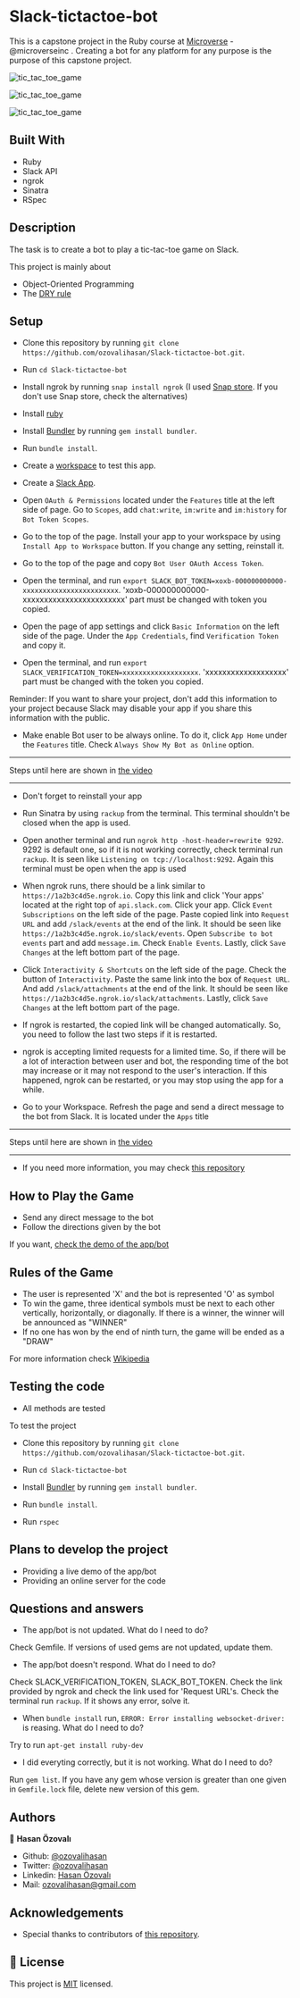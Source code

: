 # Slack-tictactoe-bot

This is a capstone project in the Ruby course at [Microverse](https://www.microverse.org/) - @microverseinc . Creating a bot for any platform for any purpose is the purpose of this capstone project.

![tic_tac_toe_game](./assets/screenshot1.png)

![tic_tac_toe_game](./assets/screenshot2.png)

![tic_tac_toe_game](./assets/screenshot3.png)

## Built With

- Ruby
- Slack API
- ngrok
- Sinatra
- RSpec

## Description

The task is to create a bot to play a tic-tac-toe game on Slack.

This project is mainly about

- Object-Oriented Programming
- The [DRY rule](https://en.wikipedia.org/wiki/Don%27t_repeat_yourself)

## Setup

- Clone this repository by running `git clone https://github.com/ozovalihasan/Slack-tictactoe-bot.git`.

- Run `cd Slack-tictactoe-bot`

- Install ngrok by running `snap install ngrok` (I used [Snap store](https://snapcraft.io/ngrok). If you don't use Snap store, check the alternatives)

- Install [ruby](https://ruby-doc.org/downloads/)

- Install [Bundler](https://github.com/rubygems/bundler) by running `gem install bundler`.

- Run `bundle install`.

- Create a [workspace](https://slack.com/get-started#/create) to test this app.

- Create a [Slack App](https://api.slack.com/start).

- Open `OAuth & Permissions` located under the `Features` title at the left side of page. Go to `Scopes`, add `chat:write`, `im:write` and `im:history` for `Bot Token Scopes`.
- Go to the top of the page. Install your app to your workspace by using `Install App to Workspace` button. If you change any setting, reinstall it.

- Go to the top of the page and copy `Bot User OAuth Access Token`.

- Open the terminal, and run `export SLACK_BOT_TOKEN=xoxb-000000000000-xxxxxxxxxxxxxxxxxxxxxxxx`. 'xoxb-000000000000-xxxxxxxxxxxxxxxxxxxxxxxx' part must be changed with token you copied.

- Open the page of app settings and click `Basic Information` on the left side of the page. Under the `App Credentials`, find `Verification Token` and copy it.

- Open the terminal, and run `export SLACK_VERIFICATION_TOKEN=xxxxxxxxxxxxxxxxxxx`. 'xxxxxxxxxxxxxxxxxxx' part must be changed with the token you copied.

Reminder: If you want to share your project, don't add this information to your project because Slack may disable your app if you share this information with the public.

- Make enable Bot user to be always online. To do it, click `App Home` under the `Features` title. Check `Always Show My Bot as Online` option.

---

Steps until here are shown in [the video](https://www.loom.com/share/411ca989c06c4bf189c743cc013af810s)

---

- Don't forget to reinstall your app

- Run Sinatra by using `rackup` from the terminal. This terminal shouldn't be closed when the app is used.

- Open another terminal and run `ngrok http -host-header=rewrite 9292`. 9292 is default one, so if it is not working correctly, check terminal run `rackup`. It is seen like `Listening on tcp://localhost:9292`. Again this terminal must be open when the app is used

- When ngrok runs, there should be a link similar to `https://1a2b3c4d5e.ngrok.io`. Copy this link and click 'Your apps' located at the right top of `api.slack.com`. Click your app. Click `Event Subscriptions` on the left side of the page. Paste copied link into `Request URL` and add `/slack/events` at the end of the link. It should be seen like `https://1a2b3c4d5e.ngrok.io/slack/events`. Open `Subscribe to bot events` part and add `message.im`. Check `Enable Events`. Lastly, click `Save Changes` at the left bottom part of the page.

- Click `Interactivity & Shortcuts` on the left side of the page. Check the button of `Interactivity`. Paste the same link into the box of `Request URL`. And add `/slack/attachments` at the end of the link. It should be seen like `https://1a2b3c4d5e.ngrok.io/slack/attachments`. Lastly, click `Save Changes` at the left bottom part of the page.

- If ngrok is restarted, the copied link will be changed automatically. So, you need to follow the last two steps if it is restarted.

- ngrok is accepting limited requests for a limited time. So, if there will be a lot of interaction between user and bot, the responding time of the bot may increase or it may not respond to the user's interaction. If this happened, ngrok can be restarted, or you may stop using the app for a while.

- Go to your Workspace. Refresh the page and send a direct message to the bot from Slack. It is located under the `Apps` title

---

Steps until here are shown in [the video](https://www.loom.com/share/e245f36c42df4ced94a71b1e832947e9)

---

- If you need more information, you may check [this repository](https://github.com/slackapi/sample-message-menus-ruby)

## How to Play the Game

- Send any direct message to the bot
- Follow the directions given by the bot

If you want, [check the demo of the app/bot](https://www.loom.com/share/ce5a36e4145c4baf96cd615a06faf9b0)

## Rules of the Game

- The user is represented 'X' and the bot is represented 'O' as symbol
- To win the game, three identical symbols must be next to each other vertically, horizontally, or diagonally. If there is a winner, the winner will be announced as "WINNER"
- If no one has won by the end of ninth turn, the game will be ended as a "DRAW"

For more information check [Wikipedia](https://en.wikipedia.org/wiki/Tic-tac-toe)

## Testing the code

- All methods are tested

To test the project

- Clone this repository by running `git clone https://github.com/ozovalihasan/Slack-tictactoe-bot.git`.

- Run `cd Slack-tictactoe-bot`

- Install [Bundler](https://github.com/rubygems/bundler) by running `gem install bundler`.

- Run `bundle install`.

- Run `rspec`

## Plans to develop the project

- Providing a live demo of the app/bot
- Providing an online server for the code

## Questions and answers

- The app/bot is not updated. What do I need to do?

Check Gemfile. If versions of used gems are not updated, update them.

- The app/bot doesn't respond. What do I need to do?

Check SLACK_VERIFICATION_TOKEN, SLACK_BOT_TOKEN. Check the link provided by ngrok and check the link used for 'Request URL's. Check the terminal run `rackup`. If it shows any error, solve it.

- When `bundle install` run, `ERROR: Error installing websocket-driver:` is reasing. What do I need to do?

Try to run `apt-get install ruby-dev`

- I did everyting correctly, but it is not working. What do I need to do?

Run `gem list`. If you have any gem whose version is greater than one given in `Gemfile.lock` file, delete new version of this gem.  

## Authors

👤 **Hasan Özovalı**

- Github: [@ozovalihasan](https://github.com/ozovalihasan)
- Twitter: [@ozovalihasan](https://twitter.com/ozovalihasan)
- Linkedin: [Hasan Özovalı](https://www.linkedin.com/in/hasan-ozovali/)
- Mail: [ozovalihasan@gmail.com](ozovalihasan@gmail.com)

## Acknowledgements

- Special thanks to contributors of [this repository](https://github.com/slackapi/sample-message-menus-ruby).

## 📝 License

This project is [MIT](https://opensource.org/licenses/MIT) licensed.
